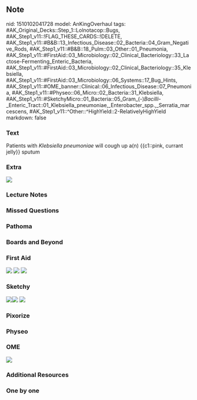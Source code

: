 ## Note
nid: 1510102041728
model: AnKingOverhaul
tags: #AK_Original_Decks::Step_1::Lolnotacop::Bugs, #AK_Step1_v11::!FLAG_THESE_CARDS::!DELETE, #AK_Step1_v11::#B&B::13_Infectious_Disease::02_Bacteria::04_Gram_Negative_Rods, #AK_Step1_v11::#B&B::18_Pulm::03_Other::01_Pneumonia, #AK_Step1_v11::#FirstAid::03_Microbiology::02_Clinical_Bacteriology::33_Lactose-Fermenting_Enteric_Bacteria, #AK_Step1_v11::#FirstAid::03_Microbiology::02_Clinical_Bacteriology::35_Klebsiella, #AK_Step1_v11::#FirstAid::03_Microbiology::06_Systems::17_Bug_Hints, #AK_Step1_v11::#OME_banner::Clinical::06_Infectious_Disease::07_Pneumonia, #AK_Step1_v11::#Physeo::06_Micro::02_Bacteria::31_Klebsiella, #AK_Step1_v11::#SketchyMicro::01_Bacteria::05_Gram_(-)_Bacilli_-_Enteric_Tract::01_Klebsiella_pneumoniae,_Enterobacter_spp.,_Serratia_marcescens, #AK_Step1_v11::^Other::^HighYield::2-RelativelyHighYield
markdown: false

### Text
Patients with <i>Klebsiella pneumoniae</i> will cough up a(n)
{{c1::pink, currant jelly}} sputum

### Extra
<img src="paste-90829968376297.jpg">

### Lecture Notes


### Missed Questions


### Pathoma


### Boards and Beyond


### First Aid
<img src="tmp950omma7.png"> <img src="tmpqim1art2.png"> <img src=
"tmpjy6gjla6.png">

### Sketchy
<img src="paste-52145197940737.jpg"><img src=
"paste-52196737548291.jpg"> <img src=
"paste-d4ba7fa1ba3c9533181aa00a95f4e9b0cd77d64b.png">

### Pixorize


### Physeo


### OME
<div class="ome-widget">
  <a href=
  "https://onlinemeded.org/spa/infectious-disease/pneumonia/acquire?ref=anki">
  <img src="_OME_AnkiFlashcards_Lesson_6.png"></a>
</div>

### Additional Resources


### One by one

